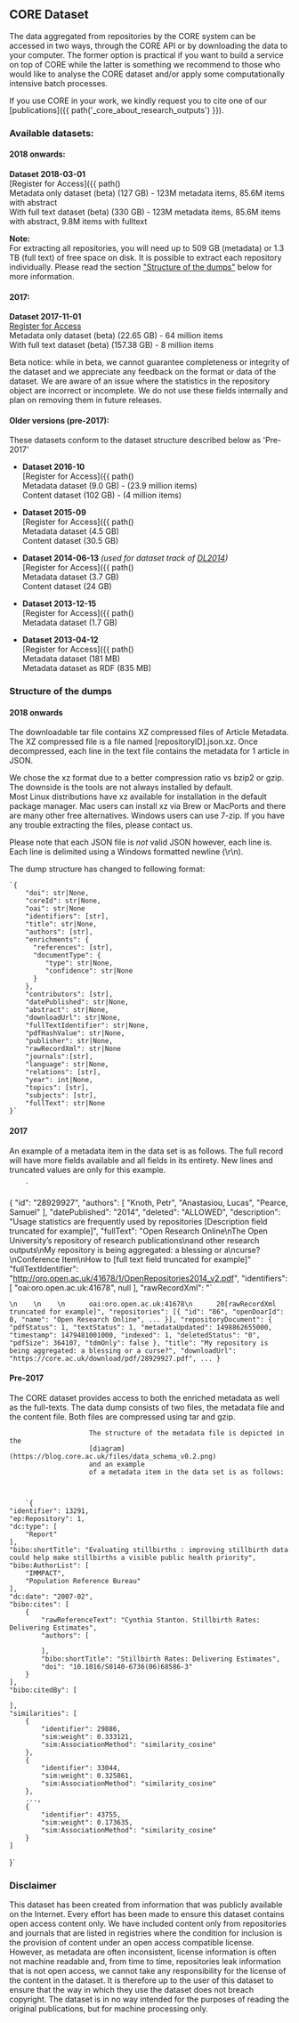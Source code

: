 
## CORE Dataset

The data aggregated from repositories by the CORE system can be accessed in two ways, through the CORE API or by downloading the data to your computer. The former option is practical if you want to build a service on top of CORE while the latter is something we recommend to those who would like to analyse the CORE dataset and/or apply some computationally intensive batch processes.

If you use CORE in your work, we kindly request you to cite one of our [publications]({{ path('_core_about_research_outputs') }}).

### Available datasets:

#### 2018 onwards:

**Dataset 2018-03-01**  
[Register for Access]({{ path()  
Metadata only dataset (beta) (127 GB) - 123M metadata items, 85.6M items with abstract  
With full text dataset (beta) (330 GB) - 123M metadata items, 85.6M items with abstract, 9.8M items with fulltext  
  
**Note:**  
For extracting all repositories, you will need up to 509 GB (metadata) or 1.3 TB (full text) of free space on disk. It is possible to extract each repository individually. Please read the section ["Structure of the dumps"](#dump-structure) below for more information.

#### 2017:

**Dataset 2017-11-01**  
[Register for Access](/dataset/getdatadump)  
Metadata only dataset (beta) (22.65 GB) - 64 million items  
With full text dataset (beta) (157.38 GB) - 8 million items  

Beta notice: while in beta, we cannot guarantee completeness or integrity of the dataset and we appreciate any feedback on the format or data of the dataset. We are aware of an issue where the statistics in the repository object are incorrect or incomplete. We do not use these fields internally and plan on removing them in future releases.  

#### Older versions (pre-2017):

These datasets conform to the dataset structure described below as 'Pre-2017'

*   **Dataset 2016-10**  
    [Register for Access]({{ path()  
    Metadata dataset (9.0 GB) - (23.9 million items)  
    Content dataset (102 GB) - (4 million items)  
    
*   **Dataset 2015-09**  
    [Register for Access]({{ path()  
    Metadata dataset (4.5 GB)  
    Content dataset (30.5 GB)  
    
*   **Dataset 2014-06-13** _(used for dataset track of [DL2014](https://wosp.core.ac.uk/dl2014/#dataset))_  
    [Register for Access]({{ path()  
    Metadata dataset (3.7 GB)  
    Content dataset (24 GB)  
    

*   **Dataset 2013-12-15**  
    [Register for Access]({{ path()  
    Metadata dataset (1.7 GB)  
    
*   **Dataset 2013-04-12**  
    [Register for Access]({{ path()  
    Metadata dataset (181 MB)  
    Metadata dataset as RDF (835 MB)  
    

### Structure of the dumps

#### 2018 onwards

The downloadable tar file contains XZ compressed files of Article Metadata. The XZ compressed file is a file named \[repositoryID\].json.xz. Once decompressed, each line in the text file contains the metadata for 1 article in JSON.

We chose the xz format due to a better compression ratio vs bzip2 or gzip. The downside is the tools are not always installed by default.  
Most Linux distributions have xz available for installation in the default package manager. Mac users can install xz via Brew or MacPorts and there are many other free alternatives. Windows users can use 7-zip. If you have any trouble extracting the files, please contact us.

Please note that each JSON file is _not_ valid JSON however, each line is. Each line is delimited using a Windows formatted newline (\\r\\n).

  
The dump structure has changed to following format:

    `{
        "doi": str|None,
        "coreId": str|None,
        "oai": str|None
        "identifiers": [str],
        "title": str|None,
        "authors": [str],
        "enrichments": {
          "references": [str],
          "documentType": {
             "type": str|None,
             "confidence": str|None
          }
        },
        "contributors": [str],
        "datePublished": str|None,
        "abstract": str|None,
        "downloadUrl": str|None,
        "fullTextIdentifier": str|None,
        "pdfHashValue": str|None,
        "publisher": str|None,
        "rawRecordXml": str|None
        "journals":[str],
        "language": str|None,
        "relations": [str],
        "year": int|None,
        "topics": [str],
        "subjects": [str],
        "fullText": str|None
    }` 

#### 2017

An example of a metadata item in the data set is as follows. The full record will have more fields available and all fields in its entirety. New lines and truncated values are only for this example.

        `
{
	"id": "28929927",
	"authors": [
		"Knoth, Petr",
		"Anastasiou, Lucas",
		"Pearce, Samuel"
	],
	"datePublished": "2014",
	"deleted": "ALLOWED",
	"description": "Usage statistics are frequently used by repositories [Description field truncated for example]",
    "fullText": "Open Research Online\nThe Open University’s repository of research publications\nand other research outputs\nMy repository is being aggregated: a blessing or a\ncurse?\nConference Item\nHow to [full text field truncated for example]"
	"fullTextIdentifier": "http://oro.open.ac.uk/41678/1/OpenRepositories2014_v2.pdf",
	"identifiers": [
		"oai:oro.open.ac.uk:41678",
		null
	],
	"rawRecordXml": "`

`\n    \n    \n      oai:oro.open.ac.uk:41678\n      20[rawRecordXml truncated for example]",
	"repositories": [{
		"id": "86",
		"openDoarId": 0,
		"name": "Open Research Online",
	    ...
	}],
	"repositoryDocument": {
		"pdfStatus": 1,
		"textStatus": 1,
		"metadataUpdated": 1498862655000,
		"timestamp": 1479481001000,
		"indexed": 1,
		"deletedStatus": "0",
		"pdfSize": 364107,
		"tdmOnly": false
	},
	"title": "My repository is being aggregated: a blessing or a curse?",
	"downloadUrl": "https://core.ac.uk/download/pdf/28929927.pdf",
	...
}` 
                    

                    

#### Pre-2017

                    

The CORE dataset provides access to both the enriched metadata as well as the full-texts. The data dump consists of two files, the metadata file and the content file. Both files are compressed using tar and gzip.

                    

                        The structure of the metadata file is depicted in the 
                        [diagram](https://blog.core.ac.uk/files/data_schema_v0.2.png) 
                        and an example
                        of a metadata item in the data set is as follows:

                    

        `{
    "identifier": 13291,
    "ep:Repository": 1,
    "dc:type": [
        "Report"
    ],
    "bibo:shortTitle": "Evaluating stillbirths : improving stillbirth data could help make stillbirths a visible public health priority",
    "bibo:AuthorList": [
        "IMMPACT",
        "Population Reference Bureau"
    ],
    "dc:date": "2007-02",
    "bibo:cites": [
        {
            "rawReferenceText": "Cynthia Stanton. Stillbirth Rates: Delivering Estimates",
            "authors": [

            ],
            "bibo:shortTitle": "Stillbirth Rates: Delivering Estimates",
            "doi": "10.1016/S0140-6736(06)68586-3"
        }
    ],
    "bibo:citedBy": [

    ],
    "similarities": [
        {
            "identifier": 29886,
            "sim:weight": 0.333121,
            "sim:AssociationMethod": "similarity_cosine"
        },
        {
            "identifier": 33044,
            "sim:weight": 0.325861,
            "sim:AssociationMethod": "similarity_cosine"
        },
        ...,
        {
            "identifier": 43755,
            "sim:weight": 0.173635,
            "sim:AssociationMethod": "similarity_cosine"
        }
    ]
}` 
                    

                    

### Disclaimer

                    

This dataset has been created from information that was publicly available on 
                        the Internet. Every effort has been made to ensure this dataset contains 
                        open access content only. We have included content only from repositories 
                        and journals that are listed in registries where the condition for inclusion
                        is the provision of content under an open access compatible license. However, 
                        as metadata are often inconsistent, license information is often not machine 
                        readable and, from time to time, repositories leak information that is not 
                        open access, we cannot take any responsibility for the license of the 
                        content in the dataset. It is therefore up to the user of this dataset to 
                        ensure that the way in which they use the dataset does not breach copyright.
                        The dataset is in no way intended for the purposes of reading the original 
                        publications, but for machine processing only.
